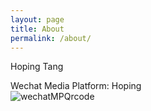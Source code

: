 ```yaml
---
layout: page
title: About
permalink: /about/
---
```


Hoping Tang

Wechat Media Platform: Hoping  
![wechatMPQrcode](https://mp.weixin.qq.com/mp/qrcode?scene=10000007&size=100&__biz=MjM5Mjc5NDUzNw==)


